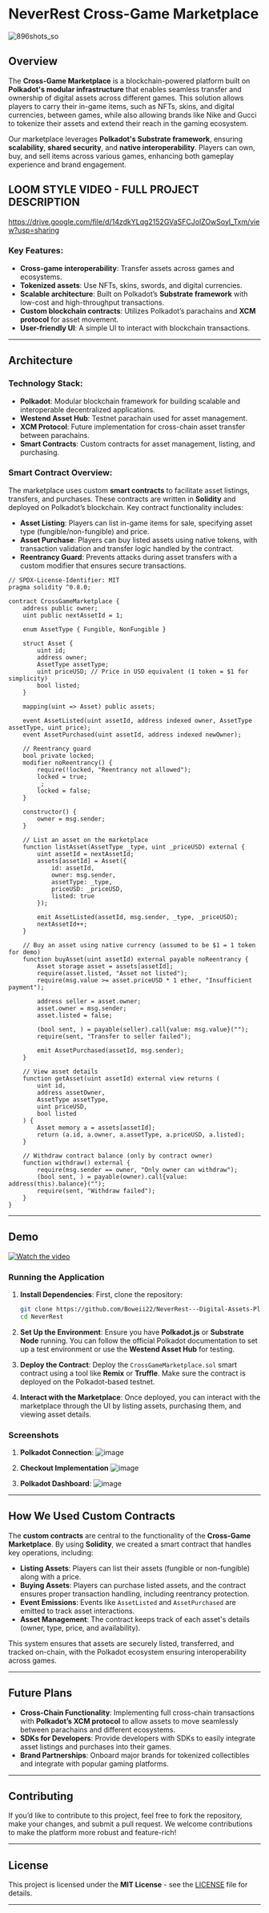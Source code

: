 # NeverRest Cross-Game Marketplace
![896shots_so](https://github.com/user-attachments/assets/4b3562e3-01a0-471f-b3dd-aeb802b879d8)


## Overview
The **Cross-Game Marketplace** is a blockchain-powered platform built on **Polkadot's modular infrastructure** that enables seamless transfer and ownership of digital assets across different games. This solution allows players to carry their in-game items, such as NFTs, skins, and digital currencies, between games, while also allowing brands like Nike and Gucci to tokenize their assets and extend their reach in the gaming ecosystem.

Our marketplace leverages **Polkadot's Substrate framework**, ensuring **scalability**, **shared security**, and **native interoperability**. Players can own, buy, and sell items across various games, enhancing both gameplay experience and brand engagement.

## LOOM STYLE VIDEO - FULL PROJECT DESCRIPTION 
https://drive.google.com/file/d/14zdkYLqg2152GVaSFCJolZOwSoyl_Txm/view?usp=sharing

### Key Features:
- **Cross-game interoperability**: Transfer assets across games and ecosystems.
- **Tokenized assets**: Use NFTs, skins, swords, and digital currencies.
- **Scalable architecture**: Built on Polkadot’s **Substrate framework** with low-cost and high-throughput transactions.
- **Custom blockchain contracts**: Utilizes Polkadot’s parachains and **XCM protocol** for asset movement.
- **User-friendly UI**: A simple UI to interact with blockchain transactions.

---

## Architecture

### Technology Stack:
- **Polkadot**: Modular blockchain framework for building scalable and interoperable decentralized applications.
- **Westend Asset Hub**: Testnet parachain used for asset management.
- **XCM Protocol**: Future implementation for cross-chain asset transfer between parachains.
- **Smart Contracts**: Custom contracts for asset management, listing, and purchasing.

### Smart Contract Overview:
The marketplace uses custom **smart contracts** to facilitate asset listings, transfers, and purchases. These contracts are written in **Solidity** and deployed on Polkadot’s blockchain. Key contract functionality includes:

- **Asset Listing**: Players can list in-game items for sale, specifying asset type (fungible/non-fungible) and price.
- **Asset Purchase**: Players can buy listed assets using native tokens, with transaction validation and transfer logic handled by the contract.
- **Reentrancy Guard**: Prevents attacks during asset transfers with a custom modifier that ensures secure transactions.

```solidity
// SPDX-License-Identifier: MIT
pragma solidity ^0.8.0;

contract CrossGameMarketplace {
    address public owner;
    uint public nextAssetId = 1;

    enum AssetType { Fungible, NonFungible }

    struct Asset {
        uint id;
        address owner;
        AssetType assetType;
        uint priceUSD; // Price in USD equivalent (1 token = $1 for simplicity)
        bool listed;
    }

    mapping(uint => Asset) public assets;

    event AssetListed(uint assetId, address indexed owner, AssetType assetType, uint price);
    event AssetPurchased(uint assetId, address indexed newOwner);

    // Reentrancy guard
    bool private locked;
    modifier noReentrancy() {
        require(!locked, "Reentrancy not allowed");
        locked = true;
        _;
        locked = false;
    }

    constructor() {
        owner = msg.sender;
    }

    // List an asset on the marketplace
    function listAsset(AssetType _type, uint _priceUSD) external {
        uint assetId = nextAssetId;
        assets[assetId] = Asset({
            id: assetId,
            owner: msg.sender,
            assetType: _type,
            priceUSD: _priceUSD,
            listed: true
        });

        emit AssetListed(assetId, msg.sender, _type, _priceUSD);
        nextAssetId++;
    }

    // Buy an asset using native currency (assumed to be $1 = 1 token for demo)
    function buyAsset(uint assetId) external payable noReentrancy {
        Asset storage asset = assets[assetId];
        require(asset.listed, "Asset not listed");
        require(msg.value >= asset.priceUSD * 1 ether, "Insufficient payment");

        address seller = asset.owner;
        asset.owner = msg.sender;
        asset.listed = false;

        (bool sent, ) = payable(seller).call{value: msg.value}("");
        require(sent, "Transfer to seller failed");

        emit AssetPurchased(assetId, msg.sender);
    }

    // View asset details
    function getAsset(uint assetId) external view returns (
        uint id,
        address assetOwner,
        AssetType assetType,
        uint priceUSD,
        bool listed
    ) {
        Asset memory a = assets[assetId];
        return (a.id, a.owner, a.assetType, a.priceUSD, a.listed);
    }

    // Withdraw contract balance (only by contract owner)
    function withdraw() external {
        require(msg.sender == owner, "Only owner can withdraw");
        (bool sent, ) = payable(owner).call{value: address(this).balance}("");
        require(sent, "Withdraw failed");
    }
}
```

---

## Demo
[![Watch the video](https://img.youtube.com/vi/yusI41kxfos/0.jpg)](https://youtu.be/yusI41kxfos)

### Running the Application

1. **Install Dependencies**:
   First, clone the repository:
   ```bash
   git clone https://github.com/Boweii22/NeverRest---Digital-Assets-Platform.git
   cd NeverRest
   ```

2. **Set Up the Environment**:
   Ensure you have **Polkadot.js** or **Substrate Node** running. You can follow the official Polkadot documentation to set up a test environment or use the **Westend Asset Hub** for testing.

3. **Deploy the Contract**:
   Deploy the `CrossGameMarketplace.sol` smart contract using a tool like **Remix** or **Truffle**. Make sure the contract is deployed on the Polkadot-based testnet.

4. **Interact with the Marketplace**:
   Once deployed, you can interact with the marketplace through the UI by listing assets, purchasing them, and viewing asset details.

### Screenshots

1. **Polkadot Connection**:
   ![image](https://github.com/user-attachments/assets/08fc7b2f-65c8-4fbe-a066-1db5b34ddda3)

2. **Checkout Implementation**
   ![image](https://github.com/user-attachments/assets/ce59d8ed-aa8e-46f6-bf52-167b78b1b5f0)


4. **Polkadot Dashboard**:
   ![image](https://github.com/user-attachments/assets/794a77f9-5fd7-483e-b908-00681bf04892)


---

## How We Used Custom Contracts

The **custom contracts** are central to the functionality of the **Cross-Game Marketplace**. By using **Solidity**, we created a smart contract that handles key operations, including:

- **Listing Assets**: Players can list their assets (fungible or non-fungible) along with a price.
- **Buying Assets**: Players can purchase listed assets, and the contract ensures proper transaction handling, including reentrancy protection.
- **Event Emissions**: Events like `AssetListed` and `AssetPurchased` are emitted to track asset interactions.
- **Asset Management**: The contract keeps track of each asset's details (owner, type, price, and availability).

This system ensures that assets are securely listed, transferred, and tracked on-chain, with the Polkadot ecosystem ensuring interoperability across games.

---

## Future Plans

- **Cross-Chain Functionality**: Implementing full cross-chain transactions with **Polkadot’s XCM protocol** to allow assets to move seamlessly between parachains and different ecosystems.
- **SDKs for Developers**: Provide developers with SDKs to easily integrate asset listings and purchases into their games.
- **Brand Partnerships**: Onboard major brands for tokenized collectibles and integrate with popular gaming platforms.

---

## Contributing

If you’d like to contribute to this project, feel free to fork the repository, make your changes, and submit a pull request. We welcome contributions to make the platform more robust and feature-rich!

---

## License

This project is licensed under the **MIT License** - see the [LICENSE](LICENSE) file for details.

---
